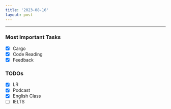 ```yaml
---
title: '2023-08-16'
layout: post
---
```


---

### Most Important Tasks

- [x] Cargo
- [x] Code Reading
- [x] Feedback

### TODOs

- [x] LR
- [x] Podcast
- [x] English Class
- [ ] IELTS
